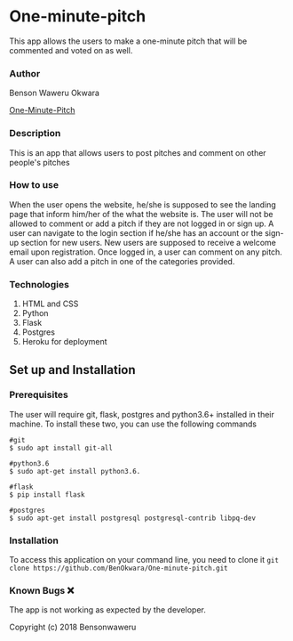 # One-minute-pitch
This app allows the users to make a one-minute pitch that will be commented and voted on as well.

###  Author
Benson Waweru Okwara 

[One-Minute-Pitch](https://dashboard.heroku.com/apps/pitch-new)

### Description
This is an app that allows users to post pitches and comment on other people's pitches

### How to use
When the user opens the website, he/she is supposed to see the landing page that inform him/her of the
what the website is. The user will not be allowed to comment or add a pitch if they are not logged in or sign up. A user can navigate to the login section if he/she has an account or the sign-up section for new users.
New users are supposed to receive a welcome email upon registration. Once logged in, a user can comment on any pitch. A user can also add a pitch in one of the categories provided.

### Technologies
1. HTML and CSS
2. Python
3. Flask
1. Postgres
1. Heroku for deployment

## Set up and Installation
### Prerequisites
The user will require git, flask, postgres and python3.6+ installed in their machine.
To install these two, you can use the following commands
```
#git
$ sudo apt install git-all

#python3.6
$ sudo apt-get install python3.6.

#flask
$ pip install flask

#postgres
$ sudo apt-get install postgresql postgresql-contrib libpq-dev
```

### Installation
To access this application on your command line, you need to clone it
`git clone https://github.com/BenOkwara/One-minute-pitch.git`

### Known Bugs :x:
The app is not working as expected by the developer.

Copyright (c) 2018 Bensonwaweru
